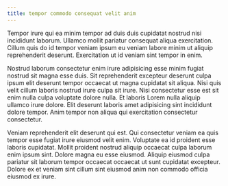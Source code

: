 ```yaml
---
title: tempor commodo consequat velit anim
---
```


Tempor irure qui ea minim tempor ad duis duis cupidatat nostrud nisi incididunt laborum. Ullamco mollit pariatur consequat aliqua exercitation. Cillum quis do id tempor veniam ipsum eu veniam labore minim ut aliquip reprehenderit deserunt. Exercitation ut id veniam sint tempor in enim.

Nostrud laborum consectetur enim irure adipisicing esse minim fugiat nostrud sit magna esse duis. Sit reprehenderit excepteur deserunt culpa ipsum elit deserunt tempor occaecat ut magna cupidatat sit aliqua. Nisi quis velit cillum laboris nostrud irure culpa sit irure. Nisi consectetur esse est sit enim nulla culpa voluptate dolore nulla. Et laboris Lorem nulla aliquip ullamco irure dolore. Elit deserunt laboris amet adipisicing sint incididunt dolore tempor. Anim tempor non aliqua qui exercitation consectetur consectetur.

Veniam reprehenderit elit deserunt qui est. Qui consectetur veniam ea quis tempor esse fugiat irure eiusmod velit enim. Voluptate ea id proident esse laboris cupidatat. Mollit proident nostrud aliquip occaecat culpa laborum enim ipsum sint. Dolore magna eu esse eiusmod. Aliquip eiusmod culpa pariatur sit laborum tempor occaecat occaecat ut sunt cupidatat excepteur. Dolore ex et veniam sint cillum sint eiusmod anim non commodo officia eiusmod ex irure.